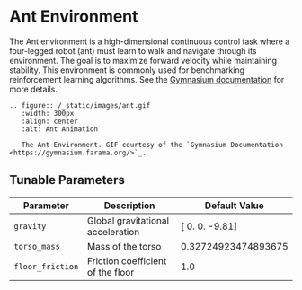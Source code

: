 # Ant Environment

The Ant environment is a high-dimensional continuous control task where a four-legged robot (ant) must learn to walk and navigate through its environment. The goal is to maximize forward velocity while maintaining stability. This environment is commonly used for benchmarking reinforcement learning algorithms. See the [Gymnasium documentation](https://gymnasium.farama.org/environments/mujoco/ant/) for more details.

```{eval-rst}
.. figure:: /_static/images/ant.gif
   :width: 300px
   :align: center
   :alt: Ant Animation

   The Ant Environment. GIF courtesy of the `Gymnasium Documentation <https://gymnasium.farama.org/>`_.
```

## Tunable Parameters

| Parameter | Description | Default Value |
|-----------|-------------|---------------|
| `gravity` | Global gravitational acceleration | [ 0.    0.   -9.81] |
| `torso_mass` | Mass of the torso | 0.32724923474893675 |
| `floor_friction` | Friction coefficient of the floor | 1.0 |